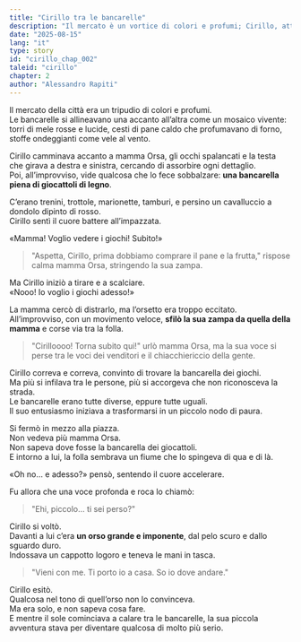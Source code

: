 ```yaml
---
title: "Cirillo tra le bancarelle"
description: "Il mercato è un vortice di colori e profumi; Cirillo, attratto dai giocattoli, si stacca dalla mamma e si perde tra la folla, fino a incontrare un orso grande e dall’aria poco amichevole."
date: "2025-08-15"
lang: "it"
type: story
id: "cirillo_chap_002"
taleid: "cirillo"
chapter: 2
author: "Alessandro Rapiti"
---
```


Il mercato della città era un tripudio di colori e profumi.  
Le bancarelle si allineavano una accanto all’altra come un mosaico vivente: torri di mele rosse e lucide, cesti di pane caldo che profumavano di forno, stoffe ondeggianti come vele al vento.

Cirillo camminava accanto a mamma Orsa, gli occhi spalancati e la testa che girava a destra e sinistra, cercando di assorbire ogni dettaglio.  
Poi, all’improvviso, vide qualcosa che lo fece sobbalzare: **una bancarella piena di giocattoli di legno**.

C’erano trenini, trottole, marionette, tamburi, e persino un cavalluccio a dondolo dipinto di rosso.  
Cirillo sentì il cuore battere all’impazzata.

«Mamma! Voglio vedere i giochi! Subito!»

> "Aspetta, Cirillo, prima dobbiamo comprare il pane e la frutta," rispose calma mamma Orsa, stringendo la sua zampa.

Ma Cirillo iniziò a tirare e a scalciare.  
«Nooo! Io voglio i giochi adesso!»

La mamma cercò di distrarlo, ma l’orsetto era troppo eccitato.  
All’improvviso, con un movimento veloce, **sfilò la sua zampa da quella della mamma** e corse via tra la folla.

> "Cirilloooo! Torna subito qui!" urlò mamma Orsa, ma la sua voce si perse tra le voci dei venditori e il chiacchiericcio della gente.

Cirillo correva e correva, convinto di trovare la bancarella dei giochi.  
Ma più si infilava tra le persone, più si accorgeva che non riconosceva la strada.  
Le bancarelle erano tutte diverse, eppure tutte uguali.  
Il suo entusiasmo iniziava a trasformarsi in un piccolo nodo di paura.

Si fermò in mezzo alla piazza.  
Non vedeva più mamma Orsa.  
Non sapeva dove fosse la bancarella dei giocattoli.  
E intorno a lui, la folla sembrava un fiume che lo spingeva di qua e di là.

«Oh no… e adesso?» pensò, sentendo il cuore accelerare.

Fu allora che una voce profonda e roca lo chiamò:  
> "Ehi, piccolo… ti sei perso?"

Cirillo si voltò.  
Davanti a lui c’era **un orso grande e imponente**, dal pelo scuro e dallo sguardo duro.  
Indossava un cappotto logoro e teneva le mani in tasca.

> "Vieni con me. Ti porto io a casa. So io dove andare."

Cirillo esitò.  
Qualcosa nel tono di quell’orso non lo convinceva.  
Ma era solo, e non sapeva cosa fare.  
E mentre il sole cominciava a calare tra le bancarelle, la sua piccola avventura stava per diventare qualcosa di molto più serio.

